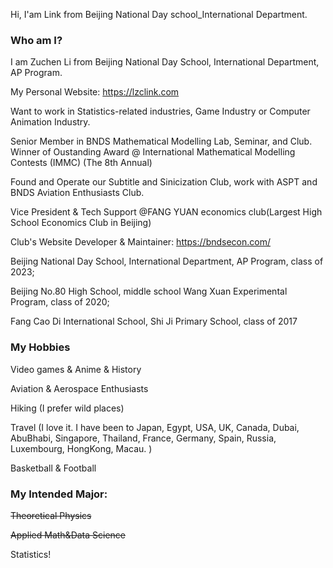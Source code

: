 Hi, I'am Link from Beijing National Day school_International Department. 

### Who am I?

I am Zuchen Li from Beijing National Day School, International Department, AP Program. 

My Personal Website: <https://lzclink.com>

Want to work in Statistics-related industries, Game Industry or Computer Animation Industry. 

Senior Member in BNDS Mathematical Modelling Lab, Seminar, and Club. Winner of Oustanding Award @ International Mathematical Modelling Contests (IMMC) (The 8th Annual)

Found and Operate our Subtitle and Sinicization Club, work with ASPT and BNDS Aviation Enthusiasts Club. 

Vice President & Tech Support @FANG YUAN economics club(Largest High School Economics Club in Beijing)

  Club's Website Developer & Maintainer: <https://bndsecon.com/>


Beijing National Day School, International Department, AP Program, class of 2023;

Beijing No.80 High School, middle school Wang Xuan Experimental Program, class of 2020;

Fang Cao Di International School, Shi Ji Primary School, class of 2017


### My Hobbies

Video games & Anime & History

Aviation & Aerospace Enthusiasts

Hiking (I prefer wild places)

Travel (I love it. I have been to Japan, Egypt, USA, UK, Canada, Dubai, AbuBhabi, Singapore, Thailand, France, Germany, Spain, Russia, Luxembourg, HongKong, Macau. )

Basketball & Football 



### My Intended Major:

~~Theoretical Physics~~

~~Applied Math&Data Science~~

Statistics!

